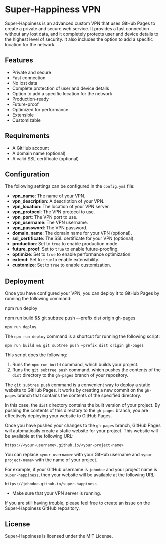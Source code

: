 # Super-Happiness VPN

Super-Happiness is an advanced custom VPN that uses GitHub Pages to create a private and secure web service. It provides a fast connection without any lost data, and it completely protects user and device details to the highest level of security. It also includes the option to add a specific location for the network.

## Features

* Private and secure
* Fast connection
* No lost data
* Complete protection of user and device details
* Option to add a specific location for the network
* Production-ready
* Future-proof
* Optimized for performance
* Extensible
* Customizable

## Requirements

* A GitHub account
* A domain name (optional)
* A valid SSL certificate (optional)

## Configuration

The following settings can be configured in the `config.yml` file:

* **vpn_name**: The name of your VPN.
* **vpn_description**: A description of your VPN.
* **vpn_location**: The location of your VPN server.
* **vpn_protocol**: The VPN protocol to use.
* **vpn_port**: The VPN port to use.
* **vpn_username**: The VPN username.
* **vpn_password**: The VPN password.
* **domain_name**: The domain name for your VPN (optional).
* **ssl_certificate**: The SSL certificate for your VPN (optional).
* **production**: Set to `true` to enable production mode.
* **future_proof**: Set to `true` to enable future-proofing.
* **optimize**: Set to `true` to enable performance optimization.
* **extend**: Set to `true` to enable extensibility.
* **customize**: Set to `true` to enable customization.

## Deployment

Once you have configured your VPN, you can deploy it to GitHub Pages by running the following command:

npm run deploy

npm run build && git subtree push —prefix dist origin gh-pages

```
npm run deploy
```

The `npm run deploy` command is a shortcut for running the following script:

```
npm run build && git subtree push —prefix dist origin gh-pages
```

This script does the following:

1. Runs the `npm run build` command, which builds your project.
2. Runs the `git subtree push` command, which pushes the contents of the `dist` directory to the `gh-pages` branch of your repository.

The `git subtree push` command is a convenient way to deploy a static website to GitHub Pages. It works by creating a new commit on the `gh-pages` branch that contains the contents of the specified directory.

In this case, the `dist` directory contains the built version of your project. By pushing the contents of this directory to the `gh-pages` branch, you are effectively deploying your website to GitHub Pages.

Once you have pushed your changes to the `gh-pages` branch, GitHub Pages will automatically create a static website for your project. This website will be available at the following URL:

```
https://<your-username>.github.io/<your-project-name>
```

You can replace `<your-username>` with your GitHub username and `<your-project-name>` with the name of your project.

For example, if your GitHub username is `johndoe` and your project name is `super-happiness`, then your website will be available at the following URL:

```
https://johndoe.github.io/super-happiness
```

* Make sure that your VPN server is running.

If you are still having trouble, please feel free to create an issue on the Super-Happiness GitHub repository.

## License

Super-Happiness is licensed under the MIT License.